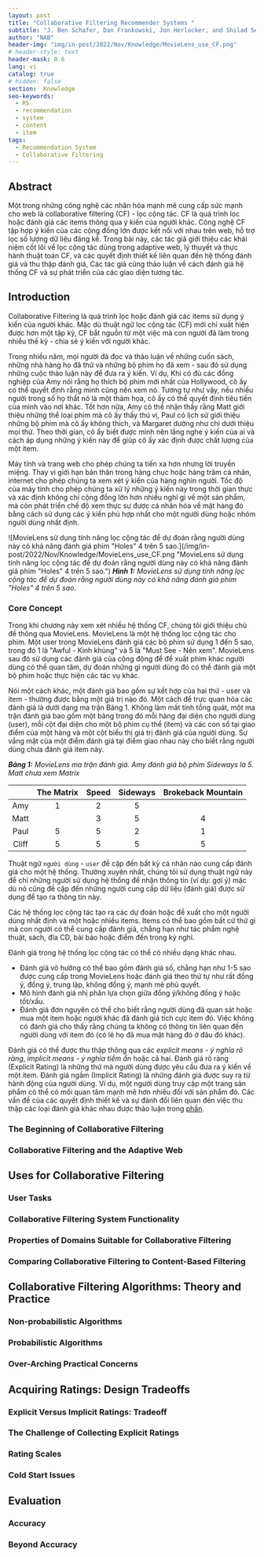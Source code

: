 ```yaml
---
layout: post
title: "Collaborative Filtering Recommender Systems "
subtitle: "J. Ben Schafer, Dan Frankowski, Jon Herlocker, and Shilad Sen"
author: "NAB"
header-img: "img/in-post/2022/Nov/Knowledge/MovieLens_use_CF.png"
# header-style: text
header-mask: 0.6
lang: vi
catalog: true
# hidden: false
section:  Knowledge
seo-keywords:
  - RS
  - recommendation
  - system
  - content
  - item
tags:
  - Recommendation System 
  - Collaborative Filtering
---
```


## Abstract
Một trong những công nghệ các nhân hóa mạnh mẽ cung cấp sức mạnh cho web là collaborative filtering (CF) - lọc cộng tác. CF là quá trình lọc hoặc đánh giá các items thông qua ý kiến của người khác. Công nghệ CF tập hợp ý kiến của các cộng đồng lớn được kết nối với nhau trên web, hỗ trợ lọc số lượng dữ liệu đáng kể. Trong bài này, các tác giả giới thiệu các khái niệm cốt lõi về lọc cộng tác dùng trong adaptive web, lý thuyết và thực hành thuật toán CF, và các quyết định thiết kế liên quan đến hệ thống đánh giá và thu thập đánh giá, Các tác giả cũng thảo luận về cách đánh giá hệ thống CF và sự phát triển của các giao diện tương tác.
## Introduction

Collaborative Filtering là quá trình lọc hoặc đánh giá các items sử dụng ý kiến của người khác. Mặc dù thuật ngữ lọc cộng tác (CF) mới chỉ xuất hiện được hơn một tập kỷ, CF bắt nguồn từ một việc mà con người đã làm trong nhiều thế kỷ - chia sẻ ý kiến với người khác.

Trong nhiều năm, mọi người đã đọc và thảo luận về những cuốn sách, những nhà hàng họ đã thử và những bộ phim họ đã xem - sau đó sử dụng những cuộc thảo luận này để đưa ra ý kiến. Ví dụ, Khi có đủ các đồng nghiệp của Amy nói rằng họ thích bộ phim mới nhất của Hollywood, cô ấy có thể quyết định rằng mình cũng nên xem nó. Tương tự như vậy, nếu nhiều người trong số họ thất nó là một thảm họa, cô ấy có thể quyết định tiêu tiền của mình vào nơi khác. Tốt hơn nữa, Amy có thể nhận thấy rằng Matt giới thiệu những thể loại phim mà cô ấy thấy thú vị, Paul có lịch sử giới thiệu những bộ phim mà cô ấy không thích, và Margaret dường như chỉ dưới thiệu mọi thứ. Theo thời gian, cô ấy biết được mình nên lắng nghe ý kiến của ai và cách áp dụng những ý kiến này để giúp cô ấy xác định được chất lượng của một item. 

Máy tính và trang web cho phép chúng ta tiến xa hơn nhưng lời truyền miệng. Thay vì giới hạn bản thân trong hàng chục hoặc hàng trăm cá nhân, internet cho phép chúng ta xem xét ý kiến của hàng nghìn người. Tốc độ của máy tính cho phép chúng ta xử  lý những ý kiến này trong thời gian thực và xác định không chỉ cộng đồng lớn hơn nhiều nghĩ gì về một sản phẩm, mà còn phát triển chế độ xem thực sự được cá nhân hóa về mặt hàng đó bằng cách sử dụng các ý kiến phù hợp nhất cho một người dùng hoặc nhóm người dùng nhất định.

![MovieLens sử dụng tính năng lọc cộng tác để dự đoán rằng người dùng này có khả năng đánh giá phim "Holes" 4 trên 5 sao.](/img/in-post/2022/Nov/Knowledge/MovieLens_use_CF.png "MovieLens sử dụng tính năng lọc cộng tác để dự đoán rằng người dùng này có khả năng đánh giá phim "Holes" 4 trên 5 sao.")
*__Hình 1:__ MovieLens sử dụng tính năng lọc cộng tác để dự đoán rằng người dùng này có khả năng đánh giá phim "Holes" 4 trên 5 sao.*

### Core Concept

Trong khi chương này xem xét nhiều hệ thống CF, chúng tôi giới thiệu chủ đề thông qua MovieLens. MovieLens là một hệ thống lọc cộng tác cho phim. Một user trong MovieLens đánh giá các bộ phim sử dụng 1 đến 5 sao, trong đó 1 là "Awful - Kinh khủng" và 5 là "Must See - Nên xem". MovieLens sau đó sử dụng các đánh giá của cộng động để đề xuất phim khác người dùng có thể quan tâm, dự đoán những gì người dùng đó có thể đánh giá một bộ phim hoặc thực hiện các tác vụ khác.

Nói một cách khác, một đánh giá bao gồm sự kết hợp của hai thứ -  user và item - thường được bằng một giá trị nào đó. Một cách để trực quan hóa các đánh giá là dưới dạng ma trận Bảng 1. Không làm mất tính tổng quát, một ma trận đánh giá bao gồm một bảng trong đó mỗi hàng đại diện cho người dùng (user), mỗi cột đại diện cho một bộ phim cụ thể (item) và các con số tại giao điểm của một hàng và một cột biểu thị giá trị đánh giá của người dùng. Sự vắng mặt của một điểm đánh giá tại điểm giao nhau này cho biết rằng người dùng chưa đánh giá item này.



*__Bảng 1:__ MovieLens ma trận đánh giá. Amy đánh giá bộ phim Sideways là 5. Matt chưa xem
Matrix*

| | The Matrix | Speed | Sideways | Brokeback Mountain |
|:--:|:--:|:--:|:--:|:--:|
| Amy | 1 | 2 | 5 |  | 
| Matt |  | 3 | 5 | 4 | 
| Paul | 5 | 5 | 2 | 1 | 
| Cliff| 5 | 5 | 5 | 5 | 


Thuật ngữ `người dùng` - `user` đề cập đến bất kỳ cá nhân nào cung cấp đánh giá cho một hệ thống. Thường xuyên nhất, chúng tôi sử dụng thuật ngữ này để chỉ những người sử dụng hệ thống để nhận thông tin (ví dụ: gợi ý) mặc dù nó cũng đề cập đến những người cung cấp dữ liệu (đánh giá) được sử dụng để tạo ra thông tin này.

Các hệ thống lọc cộng tác tạo ra các dự đoán hoặc đề xuất cho một người dùng nhất định và một hoặc nhiều items. Items có thể bao gồm bất cứ thứ gì mà con người có thể cung cấp đánh giá, chẳng hạn như tác phẩm nghệ thuật, sách, đĩa CD, bài báo hoặc điểm đến trong kỳ nghỉ.

Đánh giá trong hệ thống lọc cộng tác có thể có nhiều dạng khác nhau.
* Đánh giá vô hướng có thể bao gồm đánh giá số, chẳng hạn như 1-5 sao được cung cấp trong MovieLens hoặc đánh giá theo thứ tự như rất đồng ý, đồng ý, trung lập, không đồng ý,
mạnh mẽ phủ quyết.
* Mô hình đánh giá nhị phân lựa chọn giữa đồng ý/không đồng ý hoặc tốt/xấu.
* Đánh giá đơn nguyên có thể cho biết rằng người dùng đã quan sát hoặc mua một item hoặc người khác đã đánh giá tích cực item đó. Việc không có đánh giá cho thấy rằng chúng ta không có thông tin liên quan đến người dùng với item đó (có lẽ họ đã mua mặt hàng đó ở đâu đó khác).
  
Đánh giá có thể được thu thập thông qua các *explicit means - ý nghĩa rõ ràng*, *implicit means - ý nghĩa tiềm ẩn* hoặc cả hai. Đánh giá rõ ràng (Explicit Rating) là những thứ mà người dùng được yêu cầu đưa ra ý kiến về một item. Đánh giá ngầm (Implicit Rating) là những đánh giá được suy ra từ hành động của người dùng. Ví dụ, một người dùng truy cập một trang sản phẩm  có thể có mối quan tâm mạnh mẽ hơn nhiều đối với sản phẩm đó. Các vấn đề của các quyết định thiết kế và sự đánh đổi liên quan đén việc thu thập các loại đánh giá khác nhau được thảo luận trong [phần](#acquiring-ratings-design-tradeoffs).

### The Beginning of Collaborative Filtering

### Collaborative Filtering and the Adaptive Web

## Uses for Collaborative Filtering

### User Tasks

### Collaborative Filtering System Functionality

### Properties of Domains Suitable for Collaborative Filtering

### Comparing Collaborative Filtering to Content-Based Filtering


## Collaborative Filtering Algorithms: Theory and Practice 


### Non-probabilistic Algorithms 

### Probabilistic Algorithms 

### Over-Arching Practical Concerns

## Acquiring Ratings: Design Tradeoffs

### Explicit Versus Implicit Ratings: Tradeoff 

### The Challenge of Collecting Explicit Ratings


### Rating Scales


### Cold Start Issues


## Evaluation

### Accuracy

### Beyond Accuracy
